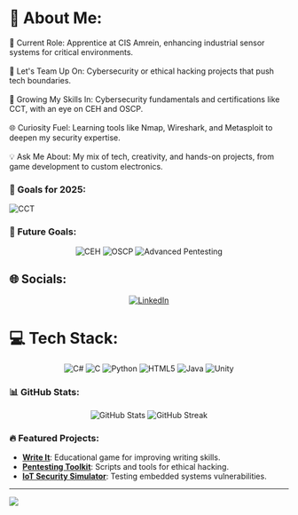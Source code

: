 # 💫 About Me:
🚀 Current Role: Apprentice at CIS Amrein, enhancing industrial sensor systems for critical environments.<br><br>🤝 Let's Team Up On: Cybersecurity or ethical hacking projects that push tech boundaries.<br><br>🎯 Growing My Skills In: Cybersecurity fundamentals and certifications like CCT, with an eye on CEH and OSCP.<br><br>🌐 Curiosity Fuel: Learning tools like Nmap, Wireshark, and Metasploit to deepen my security expertise.<br><br>💡 Ask Me About: My mix of tech, creativity, and hands-on projects, from game development to custom electronics.

### 🌟 Goals for 2025:
<p>
  <img src="https://img.shields.io/badge/CCT-In%20Progress-blue" alt="CCT"/> 
</p>

### 🌟 Future Goals:
<p align="center">
  <img src="https://img.shields.io/badge/CEH-Preparation%20in%20Progress-brightgreen?style=for-the-badge" alt="CEH"/> 
  <img src="https://img.shields.io/badge/OSCP-Dream-orange?style=for-the-badge" alt="OSCP"/>
  <img src="https://img.shields.io/badge/Advanced%20Pentesting-Learning-blue?style=for-the-badge" alt="Advanced Pentesting"/>
</p>

## 🌐 Socials:
<p align="center">
  <a href="https://linkedin.com/in/marwane-eljaafari">
    <img src="https://img.shields.io/badge/LinkedIn-%230077B5.svg?style=for-the-badge&logo=linkedin&logoColor=white" alt="LinkedIn">
  </a>
</p>


# 💻 Tech Stack:
<p align="center"> <img src="https://img.shields.io/badge/c%23-%23239120.svg?style=for-the-badge&logo=csharp&logoColor=white" alt="C#"/> <img src="https://img.shields.io/badge/c-%2300599C.svg?style=for-the-badge&logo=c&logoColor=white" alt="C"/> <img src="https://img.shields.io/badge/python-3670A0?style=for-the-badge&logo=python&logoColor=ffdd54" alt="Python"/> <img src="https://img.shields.io/badge/html5-%23E34F26.svg?style=for-the-badge&logo=html5&logoColor=white" alt="HTML5"/> <img src="https://img.shields.io/badge/java-%23ED8B00.svg?style=for-the-badge&logo=openjdk&logoColor=white" alt="Java"/> <img src="https://img.shields.io/badge/unity-%23000000.svg?style=for-the-badge&logo=unity&logoColor=white" alt="Unity"/> </p>

### 📊 GitHub Stats:
<p align="center">
  <img src="https://github-readme-stats.vercel.app/api?username=marwane14&show_icons=true&theme=radical" alt="GitHub Stats"/>
  <img src="https://streak-stats.demolab.com?user=marwane14&theme=radical&hide_border=true&date_format=j%20M%5B%20Y%5D" alt="GitHub Streak"/>
</p>

### 🔥 Featured Projects:
- [**Write It**](https://github.com/marwane14/Write-it): Educational game for improving writing skills.
- [**Pentesting Toolkit**](https://github.com/marwane14/PentestingToolkit): Scripts and tools for ethical hacking.
- [**IoT Security Simulator**](https://github.com/marwane14/IoT-Security-Simulator): Testing embedded systems vulnerabilities.


---
[![](https://visitcount.itsvg.in/api?id=marwane14&icon=0&color=0)](https://visitcount.itsvg.in)
